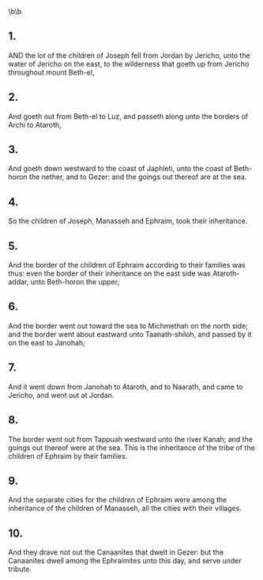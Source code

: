 \b\b
## 1.
AND the lot of the children of Joseph fell from Jordan by Jericho, unto the water of Jericho on the east, to the wilderness that goeth up from Jericho throughout mount Beth-el,
## 2.
And goeth out from Beth-el to Luz, and passeth along unto the borders of Archi to Ataroth,
## 3.
And goeth down westward to the coast of Japhleti, unto the coast of Beth-horon the nether, and to Gezer: and the goings out thereof are at the sea.
## 4.
So the children of Joseph, Manasseh and Ephraim, took their inheritance.
## 5.
And the border of the children of Ephraim according to their families was thus: even the border of their inheritance on the east side was Ataroth-addar, unto Beth-horon the upper;
## 6.
And the border went out toward the sea to Michmethah on the north side; and the border went about eastward unto Taanath-shiloh, and passed by it on the east to Janohah;
## 7.
And it went down from Janohah to Ataroth, and to Naarath, and came to Jericho, and went out at Jordan.
## 8.
The border went out from Tappuah westward unto the river Kanah; and the goings out thereof were at the sea.  This is the inheritance of the tribe of the children of Ephraim by their families.
## 9.
And the separate cities for the children of Ephraim were among the inheritance of the children of Manasseh, all the cities with their villages.
## 10.
And they drave not out the Canaanites that dwelt in Gezer: but the Canaanites dwell among the Ephraimites unto this day, and serve under tribute.
